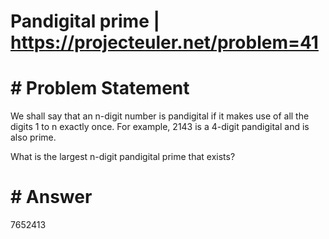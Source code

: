 # Pandigital prime | https://projecteuler.net/problem=41


# # Problem Statement

We shall say that an n-digit number is pandigital if it makes use of all the digits 1 to n exactly once. For example, 2143 is a 4-digit pandigital and is also prime.

What is the largest n-digit pandigital prime that exists?


# # Answer
7652413
